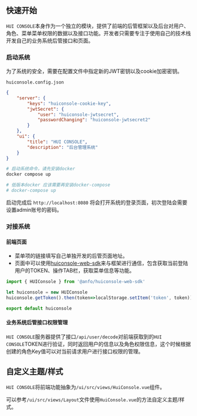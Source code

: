 ## 快速开始

`HUI CONSOLE`本身作为一个独立的模块，提供了前端的后管框架以及后台对用户、角色、菜单菜单权限的数据以及接口功能。开发者只需要专注于使用自己的技术栈开发自己的业务系统后管接口和页面。

### 启动系统

为了系统的安全，需要在配置文件中指定新的JWT密钥以及cookie加密密钥。

`huiconsole.config.json`

```json
{
    "server": {
        "keys": "huiconsole-cookie-key",
        "jwtSecret": {
            "user": "huiconsole-jwtsecret",
            "passwordChanging": "huiconsole-jwtsecret2"
        }
    }, 
    "ui": {
        "title": "HUI CONSOLE",
        "description": "后台管理系统"
    }
}
```

```bash
# 启动系统命令，请先安装docker
docker compose up

# 低版本docker 应该需要再安装docker-compose
# docker-compose up
```

启动完成后 `http://localhost:8080` 将会打开系统的登录页面，初次登陆会需要设置admin账号的密码。

### 对接系统

#### 前端页面

- 菜单项的链接填写自己单独开发的后管页面地址。
- 页面中可以使用[huiconsole-web-sdk](https://github.com/longjiahui/huiconsole-web-sdk)来与框架进行通信，包含获取当前登陆用户的TOKEN、操作TAB栏，获取菜单信息等功能。

```js
import { HUIConsole } from '@anfo/huiconsole-web-sdk'

let huiconsole = new HUIConsole
huiconsole.getToken().then(token=>localStorage.setItem('token', token))

export default huiconsole
```

#### 业务系统后管接口权限管理

`HUI CONSOLE`服务器提供了接口`/api/user/decode`对前端获取到的`HUI CONSOLE`TOKEN进行验证，同时返回用户的信息以及角色权限信息，这个时候根据创建的角色Key值可以对当前请求用户进行接口权限的管理。

## 自定义主题/样式

`HUI CONSOLE`将前端功能抽象为`/ui/src/views/HuiConsole.vue`组件。

可以参考`/ui/src/views/Layout`文件使用`HuiConsole.vue`的方法自定义主题/样式。